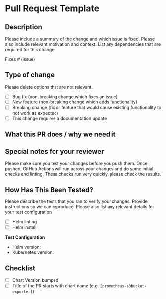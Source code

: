 # Pull Request Template

## Description

Please include a summary of the change and which issue is fixed. Please also include relevant motivation and context. List any dependencies that are required for this change.

Fixes # (issue)

## Type of change

Please delete options that are not relevant.

- [ ] Bug fix (non-breaking change which fixes an issue)
- [ ] New feature (non-breaking change which adds functionality)
- [ ] Breaking change (fix or feature that would cause existing functionality to not work as expected)
- [ ] This change requires a documentation update

## What this PR does / why we need it

## Special notes for your reviewer

Please make sure you test your changes before you push them.
Once pushed, GitHub Actions will run across your changes and do some initial checks and linting.
These checks run very quickly, please check the results.

## How Has This Been Tested?

Please describe the tests that you ran to verify your changes. Provide instructions so we can reproduce. Please also list any relevant details for your test configuration

- [ ] Helm linting
- [ ] Helm install

**Test Configuration**

* Helm version:
* Kubernetes version:

## Checklist

- [ ] Chart Version bumped
- [ ] Title of the PR starts with chart name (e.g. `[prometheus-s3bucket-exporter]`)
